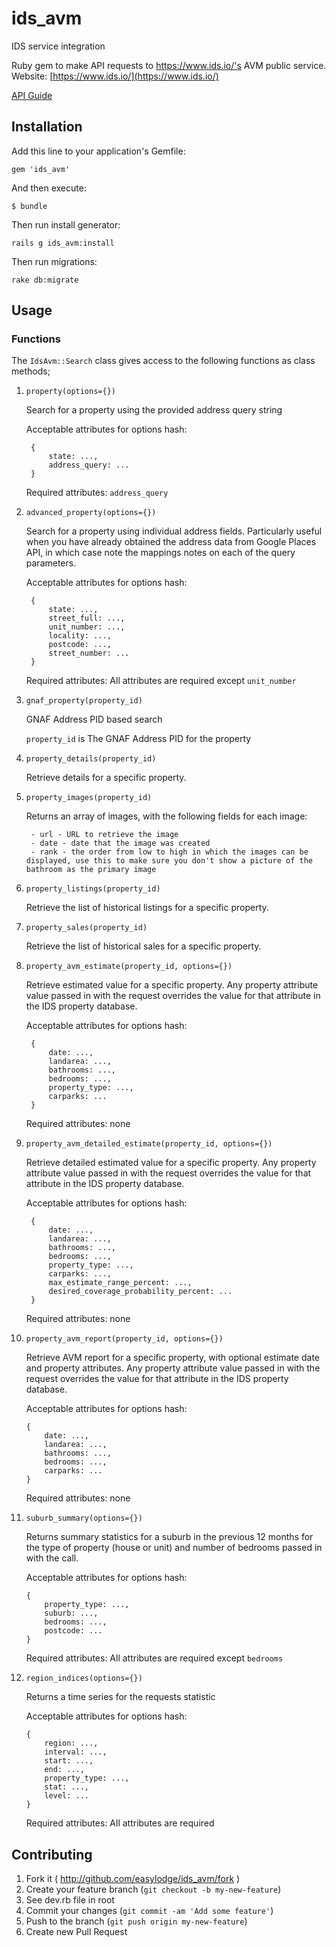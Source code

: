 # ids_avm
IDS service integration

Ruby gem to make API requests to https://www.ids.io/'s AVM public service. Website: [https://www.ids.io/](https://www.ids.io/)

[API Guide](https://developer.ids.io/)

## Installation

Add this line to your application's Gemfile:

    gem 'ids_avm'

And then execute:

    $ bundle

Then run install generator:

	rails g ids_avm:install

Then run migrations:

    rake db:migrate

## Usage

### Functions

The `IdsAvm::Search` class gives access to the following functions as class methods;

1. `property(options={})`

    Search for a property using the provided address query string

    Acceptable attributes for options hash:

        {
            state: ...,
            address_query: ...
        }

    Required attributes: `address_query`

2. `advanced_property(options={})`

    Search for a property using individual address fields. Particularly useful when you have already obtained the address data from Google Places API, in which case note the mappings notes on each of the query parameters.

    Acceptable attributes for options hash:

        {
            state: ...,
            street_full: ...,
            unit_number: ...,
            locality: ...,
            postcode: ...,
            street_number: ...
        }

    Required attributes: All attributes are required except `unit_number`



3. `gnaf_property(property_id)`

    GNAF Address PID based search

    `property_id` is The GNAF Address PID for the property


4. `property_details(property_id)`

    Retrieve details for a specific property.


5. `property_images(property_id)`

    Returns an array of images, with the following fields for each image:

        - url - URL to retrieve the image
        - date - date that the image was created
        - rank - the order from low to high in which the images can be displayed, use this to make sure you don't show a picture of the bathroom as the primary image


6. `property_listings(property_id)`

    Retrieve the list of historical listings for a specific property.


7. `property_sales(property_id)`

    Retrieve the list of historical sales for a specific property.


8. `property_avm_estimate(property_id, options={})`

    Retrieve estimated value for a specific property. Any property attribute value passed in with the request overrides the value for that attribute in the IDS property database.

    Acceptable attributes for options hash:

        {
            date: ...,
            landarea: ...,
            bathrooms: ...,
            bedrooms: ...,
            property_type: ...,
            carparks: ...
        }

    Required attributes: none


9. `property_avm_detailed_estimate(property_id, options={})`

    Retrieve detailed estimated value for a specific property. Any property attribute value passed in with the request overrides the value for that attribute in the IDS property database.

    Acceptable attributes for options hash:

        {
            date: ...,
            landarea: ...,
            bathrooms: ...,
            bedrooms: ...,
            property_type: ...,
            carparks: ...,
            max_estimate_range_percent: ...,
            desired_coverage_probability_percent: ...
        }

    Required attributes: none


10. `property_avm_report(property_id, options={})`

    Retrieve AVM report for a specific property, with optional estimate date and property attributes. Any property attribute value passed in with the request overrides the value for that attribute in the IDS property database.

    Acceptable attributes for options hash:

        {
            date: ...,
            landarea: ...,
            bathrooms: ...,
            bedrooms: ...,
            carparks: ...
        }

    Required attributes: none


11. `suburb_summary(options={})`

    Returns summary statistics for a suburb in the previous 12 months for the type of property (house or unit) and number of bedrooms passed in with the call.

    Acceptable attributes for options hash:

        {
            property_type: ...,
            suburb: ...,
            bedrooms: ...,
            postcode: ...
        }

    Required attributes: All attributes are required except `bedrooms`


12. `region_indices(options={})`

    Returns a time series for the requests statistic

    Acceptable attributes for options hash:

        {
            region: ...,
            interval: ...,
            start: ...,
            end: ...,
            property_type: ...,
            stat: ...,
            level: ...
        }

    Required attributes: All attributes are required



## Contributing

1. Fork it ( http://github.com/easylodge/ids_avm/fork )
2. Create your feature branch (`git checkout -b my-new-feature`)
3. See dev.rb file in root
4. Commit your changes (`git commit -am 'Add some feature'`)
5. Push to the branch (`git push origin my-new-feature`)
6. Create new Pull Request
